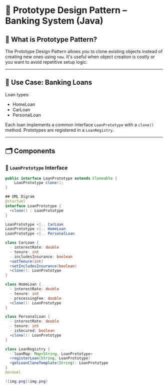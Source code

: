 # 🧬 Prototype Design Pattern – Banking System (Java)

## 📖 What is Prototype Pattern?
The Prototype Design Pattern allows you to clone existing objects instead of creating new ones using `new`. It's useful when object creation is costly or you want to avoid repetitive setup logic.

---

## 🏦 Use Case: Banking Loans

Loan types:
- HomeLoan
- CarLoan
- PersonalLoan

Each loan implements a common interface `LoanPrototype` with a `clone()` method. Prototypes are registered in a `LoanRegistry`.

---

## 🗂️ Components

### 🔹 `LoanPrototype` Interface

```java
public interface LoanPrototype extends Cloneable {
    LoanPrototype clone();
}

## UML Digram
@startuml
interface LoanPrototype {
  +clone() : LoanPrototype
}

LoanPrototype <|.. CarLoan
LoanPrototype <|.. HomeLoan
LoanPrototype <|.. PersonalLoan

class CarLoan {
  - interestRate: double
  - tenure: int
  - includesInsurance: boolean
  +setTenure(int)
  +setIncludesInsurance(boolean)
  +clone(): LoanPrototype
}

class HomeLoan {
  - interestRate: double
  - tenure: int
  - processingFee: double
  +clone(): LoanPrototype
}

class PersonalLoan {
  - interestRate: double
  - tenure: int
  - isSecured: boolean
  +clone(): LoanPrototype
}

class LoanRegistry {
  - loanMap: Map<String, LoanPrototype>
  +registerLoan(String, LoanPrototype)
  +getLoanCloneTemplate(String): LoanPrototype
}
@enduml

![img.png](img.png)